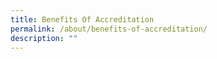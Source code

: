 ```yaml
---
title: Benefits Of Accreditation
permalink: /about/benefits-of-accreditation/
description: ""
---
```

